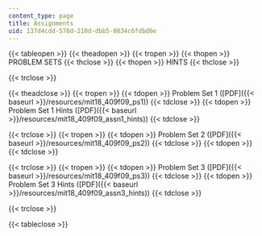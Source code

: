 ```yaml
---
content_type: page
title: Assignments
uid: 137d4cdd-578d-210d-dbb5-0834c6fdbd6e
---
```


{{< tableopen >}}
{{< theadopen >}}
{{< tropen >}}
{{< thopen >}}
PROBLEM SETS
{{< thclose >}}
{{< thopen >}}
HINTS
{{< thclose >}}

{{< trclose >}}

{{< theadclose >}}
{{< tropen >}}
{{< tdopen >}}
Problem Set 1 ([PDF]({{< baseurl >}}/resources/mit18_409f09_ps1))
{{< tdclose >}}
{{< tdopen >}}
Problem Set 1 Hints ([PDF]({{< baseurl >}}/resources/mit18_409f09_assn1_hints))
{{< tdclose >}}

{{< trclose >}}
{{< tropen >}}
{{< tdopen >}}
Problem Set 2 ([PDF]({{< baseurl >}}/resources/mit18_409f09_ps2))
{{< tdclose >}}
{{< tdopen >}}
 
{{< tdclose >}}

{{< trclose >}}
{{< tropen >}}
{{< tdopen >}}
Problem Set 3 ([PDF]({{< baseurl >}}/resources/mit18_409f09_ps3))
{{< tdclose >}}
{{< tdopen >}}
Problem Set 3 Hints ([PDF]({{< baseurl >}}/resources/mit18_409f09_assn3_hints))
{{< tdclose >}}

{{< trclose >}}

{{< tableclose >}}